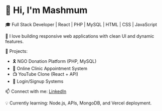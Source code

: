 # 👋 Hi, I'm Mashmum

🎓 Full Stack Developer | React | PHP | MySQL | HTML | CSS | JavaScript

🚀 I love building responsive web applications with clean UI and dynamic features.

📌 Projects:
- 🎗️ NGO Donation Platform (PHP, MySQL)
- 🏥 Online Clinic Appointment System
- 📺 YouTube Clone (React + API)
- 🔐 Login/Signup Systems

📫 Connect with me:
[LinkedIn](https://www.linkedin.com/in/mashmumshaikh)

💡 Currently learning: Node.js, APIs, MongoDB, and Vercel deployment.
